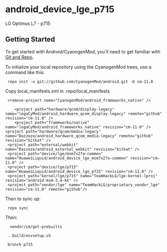 android_device_lge_p715
=======================

LG Optimus L7 - p715

Getting Started
---------------

To get started with Android/CyanogenMod, you'll need to get
familiar with [Git and Repo](http://source.android.com/source/using-repo.html).

To initialize your local repository using the CyanogenMod trees, use a command like this:

     repo init -u git://github.com/CyanogenMod/android.git -b cm-11.0

Copy local_manifests.xml in .repo/local_manifests





<?xml version="1.0" encoding="UTF-8"?>
<manifest>

     <remove-project name="CyanogenMod/android_frameworks_native" />
     
    	<project path="hardware/qcom/display-legacy" name="legaCyMod/android_hardware_qcom_display-legacy" remote="github" revision="cm-11.0" />
    	<project path="frameworks/native" name="legaCyMod/android_frameworks_native" revision="cm-11.0" />
	<project path="hardware/qcom/media-legacy" name="Dazzozo/android_hardware_qcom_media-legacy" remote="github" revision="kitkat" />
     <project path="external/webkit" name="Dazzozo/android_external_webkit" revision="kitkat" />
     <project path="device/lge/msm7x27a-common" name="HuaweiLiquid/android_device_lge_msm7x27a-common" revision="cm-11.0" />
     <project path="device/lge/p715" name="HuaweiLiquid/android_device_lge_p715" revision="cm-11.0" />
     <project path="kernel/lge/p715" name="TeamHackLG/lge-kernel-lproj" revision="android-msm-3.4-kk" />
     <project path="vendor/lge" name="TeamHackLG/proprietary_vendor_lge" revision="cm-11.0" remote="github"/>
 
</manifest>


Then to sync up:

     repo sync
    
Then:    

      vendor/cm/get-prebuilts
    
     . build/envsetup.sh

     brunch p715
